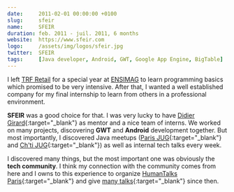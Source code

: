```yaml
---
date:     2011-02-01 00:00:00 +0100
slug:     sfeir
name:     SFEIR
duration: feb. 2011 - juil. 2011, 6 months
website:  https://www.sfeir.com
logo:     /assets/img/logos/sfeir.jpg
twitter:  SFEIR
tags:     [Java developer, Android, GWT, Google App Engine, BigTable]
---
```


I left [TRF Retail](#trfretail) for a special year at [ENSIMAG](#ensimag) to learn programming basics which promised to be very intensive.
After that, I wanted a well established company for my final internship to learn from others in a professional environment.

**SFEIR** was a good choice for that. I was very lucky to have [Didier Girard](https://linkedin.com/in/didiergirard){:target="_blank"} as mentor and a nice team of interns.
We worked on many projects, discovering **GWT** and **Android** development together. But most importantly, I discovered Java meetups
([Paris JUG](https://www.parisjug.org){:target="_blank"} and [Ch'ti JUG](https://chtijug.org){:target="_blank"}) as well as internal tech talks every week.

I discovered many things, but the most important one was obviously the **tech community**.
I think my connection with the community comes from here and I owns to this experience to
organize [HumanTalks Paris](https://gospeak.io/groups/humantalks-paris){:target="_blank"} and
give [many talks](https://gospeak.io/speakers/loicknuchel#speaking-history){:target="_blank"} since then.
